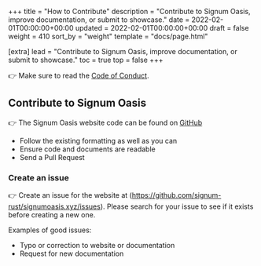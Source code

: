 +++
title = "How to Contribute"
description = "Contribute to Signum Oasis, improve documentation, or submit to showcase."
date = 2022-02-01T00:00:00+00:00
updated = 2022-02-01T00:00:00+00:00
draft = false
weight = 410
sort_by = "weight"
template = "docs/page.html"

[extra]
lead = "Contribute to Signum Oasis, improve documentation, or submit to showcase."
toc = true
top = false
+++

👉 Make sure to read the [Code of Conduct](../code-of-conduct/).

## Contribute to Signum Oasis

👉 The Signum Oasis website code can be found on [GitHub](https://github.com/signum-rust/signumoasis.xyz)

* Follow the existing formatting as well as you can
* Ensure code and documents are readable
* Send a Pull Request

### Create an issue

👉 Create an issue for the website at (https://github.com/signum-rust/signumoasis.xyz/issues). Please search for your issue to see if it exists before creating a new one.

Examples of good issues:

* Typo or correction to website or documentation
* Request for new documentation
